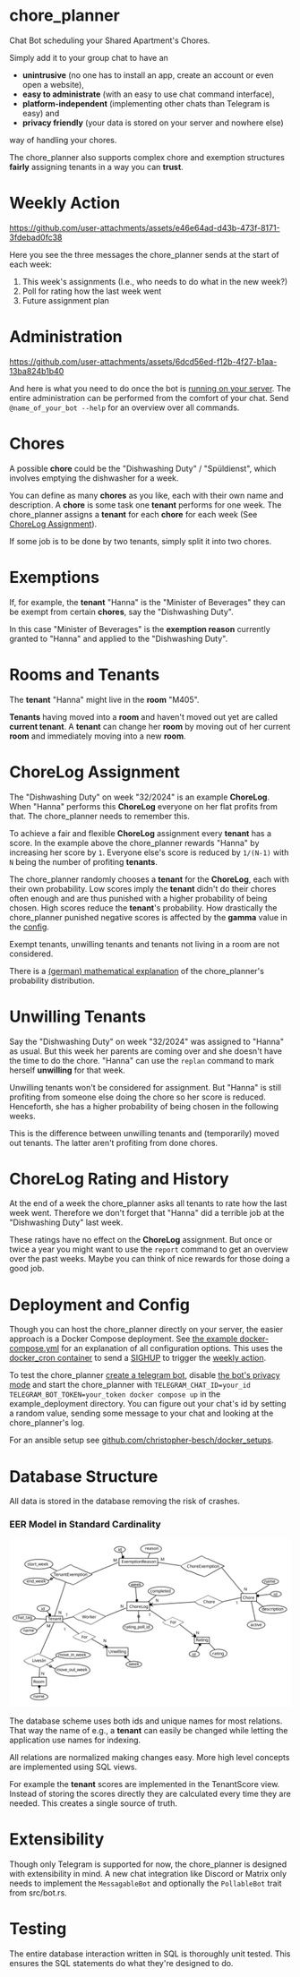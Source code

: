 # chore_planner
Chat Bot scheduling your Shared Apartment's Chores.

Simply add it to your group chat to have an
- **unintrusive** (no one has to install an app, create an account or even open a website),
- **easy to administrate** (with an easy to use chat command interface),
- **platform-independent** (implementing other chats than Telegram is easy) and
- **privacy friendly** (your data is stored on your server and nowhere else)

way of handling your chores.

The chore_planner also supports complex chore and exemption structures **fairly** assigning tenants in a way you can **trust**.

# Weekly Action
https://github.com/user-attachments/assets/e46e64ad-d43b-473f-8171-3fdebad0fc38

Here you see the three messages the chore_planner sends at the start of each week:
1. This week's assignments (I.e., who needs to do what in the new week?)
2. Poll for rating how the last week went
3. Future assignment plan

# Administration
https://github.com/user-attachments/assets/6dcd56ed-f12b-4f27-b1aa-13ba824b1b40

And here is what you need to do once the bot is [running on your server](#deployment-and-config).
The entire administration can be performed from the comfort of your chat.
Send `@name_of_your_bot --help` for an overview over all commands.

# Chores
A possible **chore** could be the "Dishwashing Duty" / "Spüldienst", which involves emptying the dishwasher for a week.

You can define as many **chores** as you like, each with their own name and description.
A **chore** is some task one **tenant** performs for one week.
The chore_planner assigns a **tenant** for each **chore** for each week (See [ChoreLog Assignment](#chorelog-assignment)).

If some job is to be done by two tenants, simply split it into two chores.

# Exemptions
If, for example, the **tenant** "Hanna" is the "Minister of Beverages" they can be exempt from certain **chores**, say the "Dishwashing Duty".

In this case "Minister of Beverages" is the **exemption reason** currently granted to "Hanna" and applied to the "Dishwashing Duty".

# Rooms and Tenants
The **tenant** "Hanna" might live in the **room** "M405".

**Tenants** having moved into a **room** and haven't moved out yet are called **current tenant**.
A **tenant** can change her **room** by moving out of her current **room** and immediately moving into a new **room**.

# ChoreLog Assignment
The "Dishwashing Duty" on week "32/2024" is an example **ChoreLog**.
When "Hanna" performs this **ChoreLog** everyone on her flat profits from that.
The chore_planner needs to remember this.

To achieve a fair and flexible **ChoreLog** assignment every **tenant** has a score.
In the example above the chore_planner rewards "Hanna" by increasing her score by `1`.
Everyone else's score is reduced by `1/(N-1)` with `N` being the number of profiting **tenants**.

The chore_planner randomly chooses a **tenant** for the **ChoreLog**, each with their own probability.
Low scores imply the **tenant** didn't do their chores often enough and are thus punished with a higher probability of being chosen.
High scores reduce the **tenant**'s probability.
How drastically the chore_planner punished negative scores is affected by the **gamma** value in the [config](#deployment-and-config).

Exempt tenants, unwilling tenants and tenants not living in a room are not considered.

There is a [(german) mathematical explanation](docs/probability_distribution.pdf) of the chore_planner's probability distribution.

# Unwilling Tenants
Say the "Dishwashing Duty" on week "32/2024" was assigned to "Hanna" as usual.
But this week her parents are coming over and she doesn't have the time to do the chore.
"Hanna" can use the `replan` command to mark herself **unwilling** for that week.

Unwilling tenants won't be considered for assignment.
But "Hanna" is still profiting from someone else doing the chore so her score is reduced.
Henceforth, she has a higher probability of being chosen in the following weeks.

This is the difference between unwilling tenants and (temporarily) moved out tenants.
The latter aren't profiting from done chores.

# ChoreLog Rating and History
At the end of a week the chore_planner asks all tenants to rate how the last week went.
Therefore we don't forget that "Hanna" did a terrible job at the "Dishwashing Duty" last week.

These ratings have no effect on the **ChoreLog** assignment.
But once or twice a year you might want to use the `report` command to get an overview over the past weeks.
Maybe you can think of nice rewards for those doing a good job.

# Deployment and Config
Though you can host the chore_planner directly on your server, the easier approach is a Docker Compose deployment.
See [the example docker-compose.yml](example_deployment/docker-compose.yml) for an explanation of all configuration options.
This uses the [docker_cron container](https://github.com/christopher-besch/docker_cron) to send a [SIGHUP](https://en.wikipedia.org/wiki/SIGHUP) to trigger the [weekly action](#weekly-action).

To test the chore_planner [create a telegram bot](https://core.telegram.org/bots), disable [the bot's privacy mode](https://core.telegram.org/bots/features#privacy-mode) and start the chore_planner with `TELEGRAM_CHAT_ID=your_id TELEGRAM_BOT_TOKEN=your_token docker compose up` in the example_deployment directory.
You can figure out your chat's id by setting a random value, sending some message to your chat and looking at the chore_planner's log.

For an ansible setup see [github.com/christopher-besch/docker_setups](https://github.com/christopher-besch/docker_setups/tree/main/ansible/playbook/roles/docker_chore_planner).

# Database Structure
All data is stored in the database removing the risk of crashes.

### EER Model in Standard Cardinality
![EER model of database scheme in standard cardinality](./docs/eer_model.png)

The database scheme uses both ids and unique names for most relations.
That way the name of e.g., a **tenant** can easily be changed while letting the application use names for indexing.

All relations are normalized making changes easy.
More high level concepts are implemented using SQL views.

For example the **tenant** scores are implemented in the TenantScore view.
Instead of storing the scores directly they are calculated every time they are needed.
This creates a single source of truth.

# Extensibility
Though only Telegram is supported for now, the chore_planner is designed with extensibility in mind.
A new chat integration like Discord or Matrix only needs to implement the `MessagableBot` and optionally the `PollableBot` trait from src/bot.rs.

# Testing
The entire database interaction written in SQL is thoroughly unit tested.
This ensures the SQL statements do what they're designed to do.
